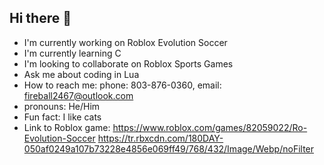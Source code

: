 ## Hi there 👋
- I'm currently working on Roblox Evolution Soccer
- I'm currently learning C
- I'm looking to collaborate on Roblox Sports Games
- Ask me about coding in Lua
- How to reach me: phone: 803-876-0360, email: fireball2467@outlook.com
- pronouns: He/Him
- Fun fact: I like cats
- Link to Roblox game: https://www.roblox.com/games/82059022/Ro-Evolution-Soccer https://tr.rbxcdn.com/180DAY-050af0249a107b73228e4856e069ff49/768/432/Image/Webp/noFilter
<!--
**mcorwin17/mcorwin17** is a ✨ _special_ ✨ repository because its `README.md` (this file) appears on your GitHub profile.

Here are some ideas to get you started:

- 🔭 I’m currently working on ...
- 🌱 I’m currently learning ...
- 👯 I’m looking to collaborate on ...
- 🤔 I’m looking for help with ...
- 💬 Ask me about ...
- 📫 How to reach me: ...
- 😄 Pronouns: ...
- ⚡ Fun fact: ...
-->
